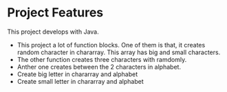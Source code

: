 # Project Features

This project develops with Java. 

- This project a lot of function blocks. One of them is that, it creates random character in chararray. This array has big and small characters. 
- The other function creates three characters with ramdomly.
- Anther one creates between the 2 characters in alphabet.
- Create big letter in chararray and alphabet
- Create small letter in chararray and alphabet
